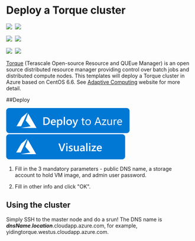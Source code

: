 # Deploy a Torque cluster

<IMG SRC="https://azurequickstartsservice.blob.core.windows.net/badges/torque-cluster/PublicLastTestDate.svg" />&nbsp;
<IMG SRC="https://azurequickstartsservice.blob.core.windows.net/badges/torque-cluster/PublicDeployment.svg" />&nbsp;

<IMG SRC="https://azurequickstartsservice.blob.core.windows.net/badges/torque-cluster/FairfaxLastTestDate.svg" />&nbsp;
<IMG SRC="https://azurequickstartsservice.blob.core.windows.net/badges/torque-cluster/FairfaxDeployment.svg" />&nbsp;

<IMG SRC="https://azurequickstartsservice.blob.core.windows.net/badges/torque-cluster/BestPracticeResult.svg" />&nbsp;
<IMG SRC="https://azurequickstartsservice.blob.core.windows.net/badges/torque-cluster/CredScanResult.svg" />&nbsp;

<a href="http://www.adaptivecomputing.com/products/open-source/torque/">Torque</a> (Terascale Open-source Resource and QUEue Manager) is an open source distributed resource manager providing control over batch jobs and distributed compute nodes. This templates will deploy a Torque cluster in Azure based on CentOS 6.6. See <a href="http://docs.adaptivecomputing.com/torque/5-1-0/help.htm">Adaptive Computing</a> website for more detail.

##Deploy

<a href="https://portal.azure.com/#create/Microsoft.Template/uri/https%3A%2F%2Fraw.githubusercontent.com%2FAzure%2Fazure-quickstart-templates%2Fmaster%2Ftorque-cluster%2Fazuredeploy.json" target="_blank">
   <img alt="Deploy to Azure" src="https://raw.githubusercontent.com/Azure/azure-quickstart-templates/master/1-CONTRIBUTION-GUIDE/images/deploytoazure.svg?sanitize=true"/>
</a>
<a href="http://armviz.io/#/?load=https%3A%2F%2Fraw.githubusercontent.com%2FAzure%2Fazure-quickstart-templates%2Fmaster%2Ftorque-cluster%2Fazuredeploy.json" target="_blank">
    <img src="https://raw.githubusercontent.com/Azure/azure-quickstart-templates/master/1-CONTRIBUTION-GUIDE/images/visualizebutton.svg?sanitize=true"/>
</a>

1. Fill in the 3 mandatory parameters - public DNS name, a storage account to hold VM image, and admin user password.

2. Fill in other info and click "OK".

## Using the cluster

Simply SSH to the master node and do a srun! The DNS name is _**dnsName**_._**location**_.cloudapp.azure.com, for example, yidingtorque.westus.cloudapp.azure.com.

